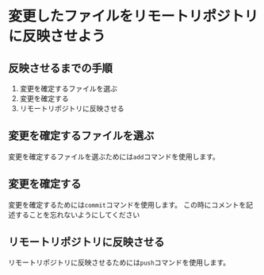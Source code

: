 # 変更したファイルをリモートリポジトリに反映させよう

## 反映させるまでの手順
1. 変更を確定するファイルを選ぶ
2. 変更を確定する
3. リモートリポジトリに反映させる

## 変更を確定するファイルを選ぶ
変更を確定するファイルを選ぶためには`add`コマンドを使用します。


## 変更を確定する
変更を確定するためには`commit`コマンドを使用します。
この時にコメントを記述することを忘れないようにしてください

## リモートリポジトリに反映させる
リモートリポジトリに反映させるためには`push`コマンドを使用します。